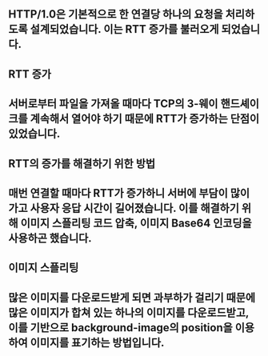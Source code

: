 ## HTTP/1.0은 기본적으로 한 연결당 하나의 요청을 처리하도록 설계되었습니다. 이는 RTT 증가를 불러오게 되었습니다.

## RTT 증가
## 서버로부터 파일을 가져올 때마다 TCP의 3-웨이 핸드셰이크를 계속해서 열어야 하기 때문에 RTT가 증가하는 단점이 있었습니다.

## RTT의 증가를 해결하기 위한 방법
## 매번 연결할 때마다 RTT가 증가하니 서버에 부담이 많이 가고 사용자 응답 시간이 길어졌습니다. 이를 해결하기 위해 이미지 스플리팅 코드 압축, 이미지 Base64 인코딩을 사용하곤 했습니다.

## 이미지 스플리팅
## 많은 이미지를 다운로드받게 되면 과부하가 걸리기 때문에 많은 이미지가 합쳐 있는 하나의 이미지를 다운로드받고, 이를 기반으로 background-image의 position을 이용하여 이미지를 표기하는 방법입니다.